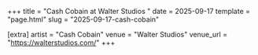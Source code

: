 +++
title = "Cash Cobain at Walter Studios "
date = 2025-09-17
template = "page.html"
slug = "2025-09-17-cash-cobain"

[extra]
artist = "Cash Cobain"
venue = "Walter Studios"
venue_url = "https://walterstudios.com/"
+++
